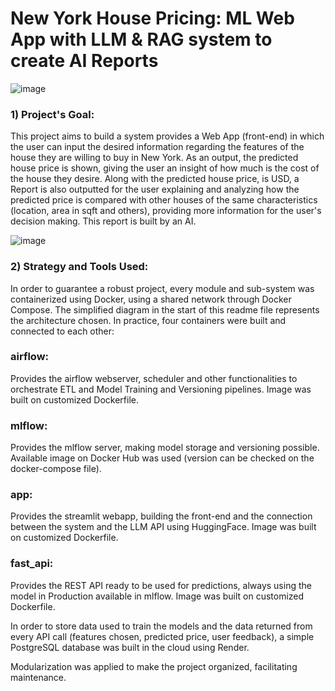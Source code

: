 # New York House Pricing: ML Web App with LLM & RAG system to create AI Reports


![image](https://github.com/user-attachments/assets/36829338-e211-403b-a630-21274e601813)

### 1) Project's Goal:
This project aims to build a system provides a Web App (front-end) in which the user can input the desired information regarding the features of the house they are willing to buy in New York. As an output, the predicted house price is shown, giving the user an insight of how much is the cost of the house they desire. Along with the predicted house price, is USD, a Report is also outputted for the user explaining and analyzing how the predicted price is compared with other houses of the same characteristics (location, area in sqft and others), providing more information for the user's decision making. This report is built by an AI.

![image](https://github.com/user-attachments/assets/de8d0c61-57ba-4a17-b951-f1917aae9123)

### 2) Strategy and Tools Used:
In order to guarantee a robust project, every module and sub-system was containerized using Docker, using a shared network through Docker Compose. The simplified diagram in the start of this readme file represents the architecture chosen. In practice, four containers were built and connected to each other:

### airflow:
Provides the airflow webserver, scheduler and other functionalities to orchestrate ETL and Model Training and Versioning pipelines. Image was built on customized Dockerfile.

### mlflow:
Provides the mlflow server, making model storage and versioning possible. Available image on Docker Hub was used (version can be checked on the docker-compose file).

### app:
Provides the streamlit webapp, building the front-end and the connection between the system and the LLM API using HuggingFace. Image was built on customized Dockerfile.

### fast_api:
Provides the REST API ready to be used for predictions, always using the model in Production available in mlflow. Image was built on customized Dockerfile.

In order to store data used to train the models and the data returned from every API call (features chosen, predicted price, user feedback), a simple PostgreSQL database was built in the cloud using Render.

Modularization was applied to make the project organized, facilitating maintenance.
